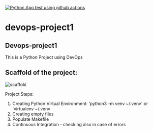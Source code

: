 [![Python App test using github actions](https://github.com/barbaraoliveira1415/devops-project1/actions/workflows/devops.yml/badge.svg)](https://github.com/barbaraoliveira1415/devops-project1/actions/workflows/devops.yml)

# devops-project1
 
## Devops-project1

This is a Python Project using DevOps

## Scaffold of the project:

![scaffold](https://user-images.githubusercontent.com/29230823/215109611-0d558093-efdd-4d98-afc4-474a2e89b700.png)

Project Steps:

1. Creating Python Virtual Environment: 'python3 -m venv ~/.venv' or 'virtualenv ~/.venv
2. Creating empty files
3. Populate Makefile
4. Continuous Integration - checking also in case of errors
